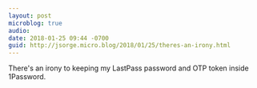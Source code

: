 ```yaml
---
layout: post
microblog: true
audio: 
date: 2018-01-25 09:44 -0700
guid: http://jsorge.micro.blog/2018/01/25/theres-an-irony.html
---
```

There's an irony to keeping my LastPass password and OTP token inside 1Password.
